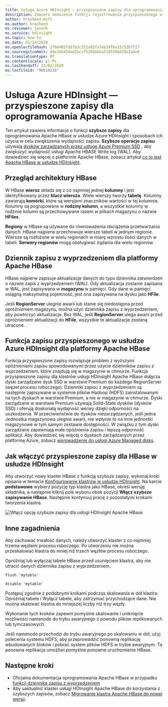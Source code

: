 ```yaml
---
title: Usługa Azure HDInsight — przyspieszone zapisy dla oprogramowania Apache HBase
description: Zawiera omówienie funkcji rejestrowania przyspieszonego usługi Azure HDInsight, która korzysta z dysków zarządzanych w warstwie Premium w celu poprawy wydajności systemu Apache HBase zapis z wyprzedzeniem.
author: hrasheed-msft
ms.author: hrasheed
ms.reviewer: jasonh
ms.service: hdinsight
ms.topic: how-to
ms.date: 01/24/2020
ms.openlocfilehash: 27b0485fdd7b3c352a85fe7eb39fba33c53bf727
ms.sourcegitcommit: 84e3db454ad2bccf529dabba518558bd28e2a4e6
ms.translationtype: MT
ms.contentlocale: pl-PL
ms.lasthandoff: 12/02/2020
ms.locfileid: "96519216"
---
```

# <a name="azure-hdinsight-accelerated-writes-for-apache-hbase"></a>Usługa Azure HDInsight — przyspieszone zapisy dla oprogramowania Apache HBase

Ten artykuł zawiera informacje o funkcji **szybsze zapisy** dla oprogramowania Apache HBase w usłudze Azure HDInsight i sposobach ich użycia w celu zwiększenia wydajności zapisu. **Szybsze operacje zapisu** używają [dysków zarządzanych przez usługę Azure Premium SSD](../../virtual-machines/disks-types.md#premium-ssd) , aby zwiększyć wydajność usługi Apache HBASE Write log (WAL). Aby dowiedzieć się więcej o platformie Apache HBase, zobacz artykuł [co to jest Apache HBase w usłudze HDInsight](apache-hbase-overview.md).

## <a name="overview-of-hbase-architecture"></a>Przegląd architektury HBase

W HBase **wiersz** składa się z co najmniej jednej **kolumny** i jest identyfikowany przez **klucz wiersza**. Wiele wierszy tworzy **tabelę**. Kolumny zawierają **komórki**, które są wersjami znaczników wartości w tej kolumnie. Kolumny są pogrupowane w **rodziny kolumn**, a wszystkie kolumny w rodzinie kolumn są przechowywane razem w plikach magazynu o nazwie **HFiles**.

**Regiony** w HBase są używane do równoważenia obciążenia przetwarzania danych. HBase najpierw przechowuje wiersze tabeli w jednym regionie. Wiersze są rozłożone w wielu regionach w miarę wzrostu ilości danych w tabeli. **Serwery regionów** mogą obsługiwać żądania dla wielu regionów.

## <a name="write-ahead-log-for-apache-hbase"></a>Dziennik zapisu z wyprzedzeniem dla platformy Apache HBase

HBase najpierw zapisuje aktualizacje danych do typu dziennika zatwierdzeń o nazwie zapis z wyprzedzeniem (WAL). Gdy aktualizacja zostanie zapisana w WAL, jest zapisywana w **magazynu** w pamięci. Gdy dane w pamięci osiągną maksymalną pojemność, jest ona zapisywana na dysku jako **HFile**.

Jeśli **RegionServer** ulegnie awarii lub stanie się niedostępna przed opróżnieniem magazynu, można użyć dziennika zapisu z wyprzedzeniem, aby powtórzyć aktualizacje. Bez WAL, jeśli **RegionServer** ulega awarii przed opróżnieniem aktualizacji do **HFile**, wszystkie te aktualizacje zostaną utracone.

## <a name="accelerated-writes-feature-in-azure-hdinsight-for-apache-hbase"></a>Funkcja zapisu przyspieszonego w usłudze Azure HDInsight dla platformy Apache HBase

Funkcja przyspieszone zapisy rozwiązuje problem z wyższymi opóźnieniami zapisu spowodowanymi przez użycie dzienników zapisu z wyprzedzeniem, które znajdują się w magazynie w chmurze.  Funkcja przyspieszone zapisy dla klastrów usługi HDInsight Apache HBase dołącza dyski zarządzane dysk SSD w warstwie Premium do każdego RegionServer (węzeł procesu roboczego). Dzienniki zapisu z wyprzedzeniem są następnie zapisywane w systemie plików Hadoop (HDFS) zainstalowanym na tych dyskach w warstwie Premium, a nie w magazynie w chmurze.  Dyski zarządzane w warstwie Premium używają Solid-State dysków (dysków SSD) i oferują doskonałą wydajność we/wy dzięki odporności na uszkodzenia.  W przeciwieństwie do dysków niezarządzanych, jeśli jedna Jednostka magazynowa ulegnie awarii, nie wpłynie to na inne jednostki magazynowe w tym samym zestawie dostępności.  W związku z tym dyski zarządzane zapewniają małe opóźnienia zapisu i lepszą odporność aplikacji. Aby dowiedzieć się więcej o dyskach zarządzanych przez platformę Azure, zobacz [wprowadzenie do usługi Azure Managed disks](../../virtual-machines/managed-disks-overview.md).

## <a name="how-to-enable-accelerated-writes-for-hbase-in-hdinsight"></a>Jak włączyć przyspieszone zapisy dla HBase w usłudze HDInsight

Aby utworzyć nowy klaster HBase z funkcją szybsze zapisy, wykonaj kroki opisane w temacie [Konfigurowanie klastrów w usłudze HDInsight](../hdinsight-hadoop-provision-linux-clusters.md). Na karcie **podstawowe** wybierz pozycję typ klastra jako HBase, określ wersję składnika, a następnie kliknij pole wyboru obok pozycji **Włącz szybsze zapisywanie HBase**. Następnie kontynuuj pracę z pozostałymi krokami tworzenia klastra.

![Włącz opcję szybsze zapisy dla usługi HDInsight Apache HBase](./media/apache-hbase-accelerated-writes/azure-portal-create-hbase-wals.png)

## <a name="other-considerations"></a>Inne zagadnienia

Aby zachować trwałość danych, należy utworzyć klaster z co najmniej trzema węzłami procesu roboczego. Po utworzeniu nie można przeskalować klastra do mniej niż trzech węzłów procesu roboczego.

Opróżniaj lub wyłączaj tabele HBase przed usunięciem klastra, aby nie utracić danych dziennika zapisu z wyprzedzeniem.

```
flush 'mytable'
```

```
disable 'mytable'
```

Postępuj zgodnie z podobnymi krokami podczas skalowania w dół klastra: Opróżniaj tabele i Wyłącz tabele, aby zatrzymać przychodzące dane. Nie można skalować klastra do mniejszej liczby niż trzy węzły.

Wykonanie tych kroków zapewni pomyślne skalowanie i uniknięcie możliwości namenode do trybu awaryjnego z powodu plików replikowanych lub tymczasowych.

Jeśli namenode przechodzi do trybu awaryjnego po skalowaniu w dół, użyj polecenia systemu HDFS, aby przeprowadzić ponowną replikację wbudowanych bloków i pobrać system plików HDFS w trybie awaryjnym. Ta ponowna replikacja umożliwi pomyślne ponowne uruchomienie HBase.

## <a name="next-steps"></a>Następne kroki

* Oficjalna dokumentacja oprogramowania Apache HBase w przypadku [funkcji dziennika zapisu z wyprzedzeniem](https://hbase.apache.org/book.html#wal)
* Aby uaktualnić klaster usługi HDInsight Apache HBase do korzystania z szybszych zapisów, zobacz [Migrowanie klastra Apache HBase do nowej wersji](apache-hbase-migrate-new-version.md).
